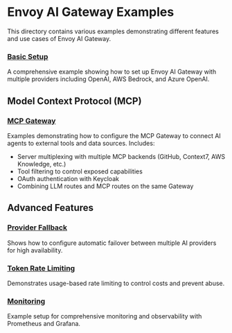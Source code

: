 # Envoy AI Gateway Examples

This directory contains various examples demonstrating different features and use cases of Envoy AI Gateway.


### [Basic Setup](./basic/)
A comprehensive example showing how to set up Envoy AI Gateway with multiple providers including OpenAI, AWS Bedrock, and Azure OpenAI.

## Model Context Protocol (MCP)

### [MCP Gateway](./mcp/)
Examples demonstrating how to configure the MCP Gateway to connect AI agents to external tools and data sources. Includes:
- Server multiplexing with multiple MCP backends (GitHub, Context7, AWS Knowledge, etc.)
- Tool filtering to control exposed capabilities
- OAuth authentication with Keycloak
- Combining LLM routes and MCP routes on the same Gateway

## Advanced Features

### [Provider Fallback](./provider_fallback/)
Shows how to configure automatic failover between multiple AI providers for high availability.

### [Token Rate Limiting](./token_ratelimit/)
Demonstrates usage-based rate limiting to control costs and prevent abuse.

### [Monitoring](./monitoring/)
Example setup for comprehensive monitoring and observability with Prometheus and Grafana.
